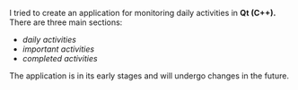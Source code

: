I tried to create an application for monitoring daily activities in <b>Qt (C++).</b>
There are three main sections:
<I>
  - daily activities
  - important activities
  - completed activities
</I>

The application is in its early stages and will undergo changes in the future.
